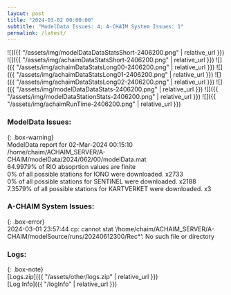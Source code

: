 ```yaml
---
layout: post
title: "2024-03-02 00:00:00"
subtitle: "ModelData Issues: 4; A-CHAIM System Issues: 1"
permalink: /latest/
---
```


![]({{ "/assets/img/modelDataDataStatsShort-2406200.png" | relative_url }})
![]({{ "/assets/img/achaimDataStatsShort-2406200.png" | relative_url }})
![]({{ "/assets/img/achaimDataStatsLong00-2406200.png" | relative_url }})
![]({{ "/assets/img/achaimDataStatsLong01-2406200.png" | relative_url }})
![]({{ "/assets/img/achaimDataStatsLong02-2406200.png" | relative_url }})
![]({{ "/assets/img/modelDataDataStats-2406200.png" | relative_url }})
![]({{ "/assets/img/modelDataStationStats-2406200.png" | relative_url }})
![]({{ "/assets/img/achaimRunTime-2406200.png" | relative_url }})


### ModelData Issues:  
  
{: .box-warning}  
 ModelData report for 02-Mar-2024 00:15:10   
 /home/chaim/ACHAIM_SERVER/A-CHAIM/modelData/2024/062/00/modelData.mat   
 64.9979% of RIO absoprtion values are finite   
 0% of all possible stations for IONO were downloaded. x2733   
 0% of all possible stations for SENTINEL were downloaded. x2188   
 7.3579% of all possible stations for KARTVERKET were downloaded. x3   
  
### A-CHAIM System Issues:  
  
{: .box-error}  
2024-03-01 23:57:44 cp: cannot stat ‘/home/chaim/ACHAIM_SERVER/A-CHAIM/modelSource/runs/20240612300/Rec*’: No such file or directory  

### Logs:  
  
{: .box-note}  
[Logs.zip]({{ "/assets/other/logs.zip" | relative_url }})  
[Log Info]({{ "/logInfo" | relative_url }})  
